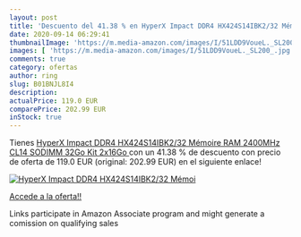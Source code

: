 ```yaml
---
layout: post
title: 'Descuento del 41.38 % en HyperX Impact DDR4 HX424S14IBK2/32 Mémoi'
date: 2020-09-14 06:29:41
thumbnailImage: 'https://m.media-amazon.com/images/I/51LDD9VoueL._SL200_.jpg'
images: [ 'https://m.media-amazon.com/images/I/51LDD9VoueL._SL200_.jpg' ]
comments: true
category: ofertas
author: ring
slug: B01BNJL8I4
description:
actualPrice: 119.0 EUR
comparePrice: 202.99 EUR
inStock: true
---
```


Tienes [HyperX Impact DDR4 HX424S14IBK2/32 Mémoire RAM 2400MHz CL14 SODIMM 32Go Kit  2x16Go ](https://www.amazon.fr/dp/B01BNJL8I4/?tag=tolees0d-21) con un 41.38 % de descuento con precio de oferta de 119.0 EUR (original: 202.99 EUR) en el siguiente enlace!

[![HyperX Impact DDR4 HX424S14IBK2/32 Mémoi](https://m.media-amazon.com/images/I/51LDD9VoueL._SL200_.jpg)](https://www.amazon.fr/dp/B01BNJL8I4/?tag=tolees0d-21)

[Accede a la oferta!!](https://www.amazon.fr/dp/B01BNJL8I4/?tag=tolees0d-21)

Links participate in Amazon Associate program and might generate a comission on qualifying sales


